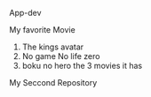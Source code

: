 App-dev

My favorite Movie

1. The kings avatar
2. No game No life zero
3. boku no hero the 3 movies it has

My Seccond Repository
